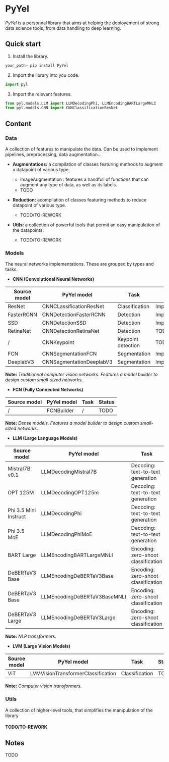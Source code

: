 # PyYel
*PyYel* is a personnal library that aims at helping the deployement of strong data science tools, from data handling to deep learning.

## Quick start
1. Install the library.

``` bash
your_path> pip install PyYel
```

2. Import the library into you code.

``` python
import pyl
```

3. Import the relevant features.

``` python
from pyl.models.LLM import LLMDecodingPhi, LLMEncodingBARTLargeMNLI
from pyl.models.CNN import CNNClassificationResNet
```

## Content

### Data
A collection of features to manipulate the data. Can be used to implement pipelines, preprocessing, data augmentation...

- **Augmentations:** a compilation of classes featuring methods to augment a datapoint of various type.
    - ImageAugmentation : features a handfull of functions that can augment any type of data, as well as its labels.
    - TODO

- **Reduction:** acompilation of classes featuring methods to reduce datapoint of various type.
    - TODO/TO-REWORK

- **Utils:** a collection of powerful tools that permit an easy manipulation of the datapoints.
    - TODO/TO-REWORK

### Models
The neural networks implementations. These are grouped by types and tasks.

- **CNN (Convolutional Neural Networks)**

|Source model|PyYel model|Task|Status|
|------------|-----------|----|------|
|ResNet|CNNCLassificationResNet|Classification|Implemented|
|FasterRCNN|CNNDetectionFasterRCNN|Detection|Implemented|
|SSD|CNNDetectionSSD|Detection|Implemented|
|RetinaNet|CNNDetectionRetinaNet|Detection|TODO|
|/|CNNKeypoint|Keypoint detection|TODO|
|FCN|CNNSegmentationFCN|Segmentation|Implemented/TODO|
|DeeplabV3|CNNSegmentationDeeplabV3|Segmentation|Implemented/TODO|

**Note:** _Traditionnal computer vision networks. Features a model builder to design custom small-sized networks._

- **FCN (Fully Connected Networks)**

|Source model|PyYel model|Task|Status|
|------------|-----------|----|------|
|/|FCNBuilder|/|TODO|
**Note:** _Dense models. Features a model builder to design custom small-sized networks._

- **LLM (Large Language Models)**

|Source model|PyYel model|Task|Status|
|------------|-----------|----|------|
|Mistral7B v0.1|LLMDecodingMistral7B|Decoding: text-to-text generation|Implemented|
|OPT 125M|LLMDecodingOPT125m|Decoding: text-to-text generation|Implemented|
|Phi 3.5 Mini Instruct|LLMDecodingPhi|Decoding: text-to-text generation|Implemented|
|Phi 3.5 MoE|LLMDecodingPhiMoE|Decoding: text-to-text generation|Implemented/TODO|
|BART Large|LLMEncodingBARTLargeMNLI|Encoding: zero-shoot classification|Implemented|
|DeBERTaV3 Base|LLMEncodingDeBERTaV3Base|Encoding: zero-shoot classification|Implemented|
|DeBERTaV3 Base|LLMEncodingDeBERTaV3BaseMNLI|Encoding: zero-shoot classification|Implemented|
|DeBERTaV3 Large|LLMEncodingDeBERTaV3Large|Encoding: zero-shoot classification|Implemented|

**Note:** _NLP transformers._

- **LVM (Large Vision Models)**

|Source model|PyYel model|Task|Status|
|------------|-----------|----|------|
|ViT|LVMVisionTransformerClassification|Classification|TODO|

**Note:** _Computer vision transformers._


### Utils
A collection of higher-level tools, that simplifies the manipulation of the library 

#### TODO/TO-REWORK

## Notes
TODO